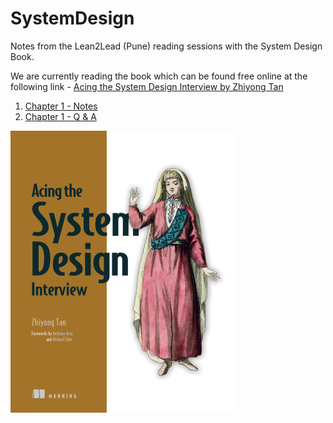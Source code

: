 # SystemDesign

Notes from the Lean2Lead (Pune) reading sessions with the System Design Book.

We are currently reading the book which can be found free online at the following link -
[Acing the System Design Interview by Zhiyong Tan ](https://www.manning.com/books/acing-the-system-design-interview)

1. [Chapter 1 - Notes](https://github.com/vidyabhandary/SystemDesign/blob/a8c96f6240a8f03f87059cf7dc76ddd228981c55/Chapter1_Notes.md)
2. [Chapter 1 - Q & A](https://github.com/vidyabhandary/SystemDesign/blob/a8c96f6240a8f03f87059cf7dc76ddd228981c55/Chapter1_QnA.md)

![](https://github.com/vidyabhandary/SystemDesign/blob/a30486c55cc9e5adee41fcb4266a330dd897e705/imgs/Tan-HI.png)
